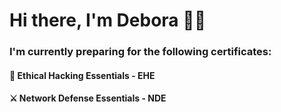 # Hi there, I'm Debora 👋✨

### I'm currently preparing for the following certificates:

#### 🔐 Ethical Hacking Essentials - EHE 
#### ⚔️ Network Defense Essentials - NDE











<!-- <div align="center">
  <img src="https://github.com/deborafaria01/deborafaria01/blob/main/octocat-1687214578733.png" width="365px"/>
  <img src="https://github-readme-stats.vercel.app/api/top-langs/?username=deborafaria01&layout=donut&langs_count=10&theme=dracula" width="350px"/>
  <a href="https://github.com/deborafaria01">
</div> -->


  


